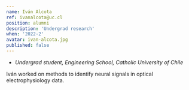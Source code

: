 ```yaml
---
name: Iván Alcota
ref: ivanalcota@uc.cl
position: alumni
description: 'Undergrad research'
when: '2022-2'
avatar: ivan-alcota.jpg
published: false
---
```


- _Undergrad student, Engineering School, Catholic University of Chile_

Iván worked on methods to identify neural signals in optical electrophysiology data.